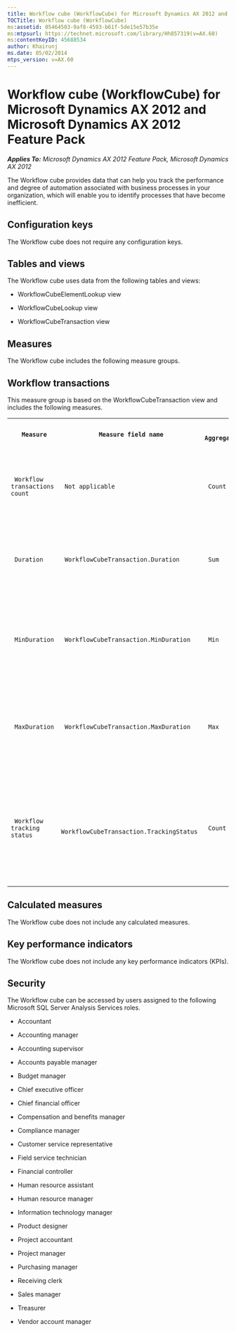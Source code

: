 ```yaml
---
title: Workflow cube (WorkflowCube) for Microsoft Dynamics AX 2012 and Microsoft Dynamics AX 2012 Feature Pack
TOCTitle: Workflow cube (WorkflowCube)
ms:assetid: 05464503-9af8-4593-b61f-5de15e57b35e
ms:mtpsurl: https://technet.microsoft.com/library/Hh857319(v=AX.60)
ms:contentKeyID: 45688534
author: Khairunj
ms.date: 05/02/2014
mtps_version: v=AX.60
---
```


# Workflow cube (WorkflowCube) for Microsoft Dynamics AX 2012 and Microsoft Dynamics AX 2012 Feature Pack 


_**Applies To:** Microsoft Dynamics AX 2012 Feature Pack, Microsoft Dynamics AX 2012_

The Workflow cube provides data that can help you track the performance and degree of automation associated with business processes in your organization, which will enable you to identify processes that have become inefficient.

## Configuration keys

The Workflow cube does not require any configuration keys.

## Tables and views

The Workflow cube uses data from the following tables and views:

  - WorkflowCubeElementLookup view

  - WorkflowCubeLookup view

  - WorkflowCubeTransaction view

## Measures

The Workflow cube includes the following measure groups.

## Workflow transactions

This measure group is based on the WorkflowCubeTransaction view and includes the following measures.

<table xmlns="http://www.w3.org/1999/xhtml">
  <tr>
    <th colspan="1"> <p>
   
	 Measure
  </p> </th>
    <th> <p>
   
	 Measure field name
  </p> </th>
    <th colspan="1"> <p>
   
	 Aggregation
  </p> </th>
    <th colspan="1"> <p>
   
	 Description
  </p> </th>
    <th> <p>
   
	 Associated dimensions
  </p> </th>
  </tr>
  <tr>
    <td colspan="1"> <p>
   
	 Workflow transactions count
  </p> </td>
    <td> <p>
   
	 Not applicable
  </p> </td>
    <td colspan="1"> <p>
   
	 Count
  </p> </td>
    <td colspan="1"> <p>
   
	 The number of workflow transactions, such as work items processed and work items past due.
  </p> </td>
    <td rowspan="5"> <p>
   
	 WorkflowCubeElementLookup
  </p> <p>
   
	 Workflow cube lookup
  </p> <p>
   
	 Workflow transactions
  </p> <p>
   
	 Date (end date)
  </p> <p>
   
	 Date (start date)
  </p> </td>
  </tr>
  <tr>
    <td colspan="1"> <p>
   
	 Duration
  </p> </td>
    <td> <p>
   
	 WorkflowCubeTransaction.Duration
  </p> </td>
    <td colspan="1"> <p>
   
	 Sum
  </p> </td>
    <td colspan="1"> <p>
   
	 The duration of workflow transactions, for example, the workflow instance processing duration.
  </p> </td>
  </tr>
  <tr>
    <td> <p>
   
	 MinDuration
  </p> </td>
    <td> <p>
   
	 WorkflowCubeTransaction.MinDuration
  </p> </td>
    <td> <p>
   
	 Min
  </p> </td>
    <td> <p>
   
	 The minimum duration of workflow transactions, for example, the minimum workflow instance processing duration.
  </p> </td>
  </tr>
  <tr>
    <td> <p>
   
	 MaxDuration
  </p> </td>
    <td> <p>
   
	 WorkflowCubeTransaction.MaxDuration
  </p> </td>
    <td> <p>
   
	 Max
  </p> </td>
    <td> <p>
   
	 The maximum duration of workflow transactions, for example, the maximum workflow instance processing duration.
  </p> </td>
  </tr>
  <tr>
    <td> <p>
   
	 Workflow tracking status
  </p> </td>
    <td> <p>
   
	 WorkflowCubeTransaction.TrackingStatus
  </p> </td>
    <td> <p>
   
	 Count
  </p> </td>
    <td> <p>
   
	 The number of workflow transactions, for example, a count of the activated, completed, pending, canceled, stopped, and unrecoverable workflow instances.
  </p> </td>
  </tr>
</table>


## Calculated measures

The Workflow cube does not include any calculated measures.

## Key performance indicators

The Workflow cube does not include any key performance indicators (KPIs).

## Security

The Workflow cube can be accessed by users assigned to the following Microsoft SQL Server Analysis Services roles.

  - Accountant

  - Accounting manager

  - Accounting supervisor

  - Accounts payable manager

  - Budget manager

  - Chief executive officer

  - Chief financial officer

  - Compensation and benefits manager

  - Compliance manager

  - Customer service representative

  - Field service technician

  - Financial controller

  - Human resource assistant

  - Human resource manager

  - Information technology manager

  - Product designer

  - Project accountant

  - Project manager

  - Purchasing manager

  - Receiving clerk

  - Sales manager

  - Treasurer

  - Vendor account manager

  


